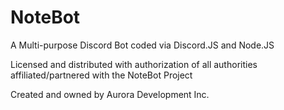 # NoteBot
A Multi-purpose Discord Bot coded via Discord.JS and Node.JS

Licensed and distributed with authorization of all authorities affiliated/partnered with the NoteBot Project

Created and owned by Aurora Development Inc.
